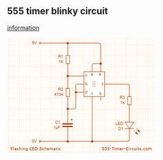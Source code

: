 ## 555 timer blinky circuit

[information](https://www.555-timer-circuits.com/flashing-led.html)

![](blinky.gif)

